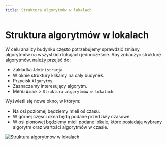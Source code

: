 ```yaml
---
title: Struktura algorytmów w lokalach
---
```

# Struktura algorytmów w lokalach

W celu analizy budynku często potrzebujemy sprawdzić zmiany algorytmów na wszystkich lokajach jednocześnie. Aby zobaczyć strukturę algorytmów, należy przejść do:

- Zakładka `Administracja`.
- W oknie struktury klikamy na cały budynek.
- Przycisk `Algorytmy`.
- Zaznaczamy interesujący algorytm.
- Menu `Widok` > `Struktura algorytmów w lokalach`.

Wyświetli się nowe okno, w którym:

- Na osi poziomej będziemy mieli oś czasu.
- W górnej części okna będą podane przedziały czasowe.
- W osi pionowej będziemy mieli podane lokale, które posiadają wybrany algorytm oraz wartości algorytmów w czasie.

![Struktura algorytmów w lokalach](stralgolok.gif)